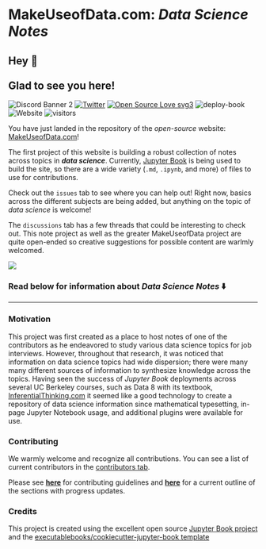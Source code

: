 # MakeUseofData.com: **_Data Science Notes_**

## Hey 👋 <br><br> Glad to see you here! 
<img src="https://discordapp.com/api/guilds/802623515119452190/widget.png?style=banner2" alt="Discord Banner 2"/> <a href="https://twitter.com/makeuseofdata" target="_blank"><img alt="Twitter" src="https://img.shields.io/badge/twitter-%231DA1F2.svg?&style=for-the-badge&logo=twitter&logoColor=white" /></a> [![Open Source Love svg3](https://badges.frapsoft.com/os/v3/open-source.svg?v=103)](https://github.com/ellerbrock/open-source-badges/) ![deploy-book](https://github.com/wyattowalsh/data-science-notes/workflows/deploy-book/badge.svg) ![Website](https://img.shields.io/website?down_color=red&down_message=down%20%F0%9F%98%A8&up_color=green&up_message=online%20%F0%9F%91%8D&url=https%3A%2F%2Fmakeuseofdata.com) ![visitors](https://visitor-badge.glitch.me/badge?page_id=wyattowalsh.data-science-notes)


You have just landed in the repository of the *open-source* website: [MakeUseofData.com](https://makeuseofdata.com/)!     

The first project of this website is building a robust collection of notes across topics in ***data science***. Currently, [Jupyter Book](https://github.com/executablebooks/jupyter-book) is being used to build the site, so there are a wide variety (`.md`, `.ipynb`, and more) of files to use for contributions. 

Check out the `issues` tab to see where you can help out! Right now, basics across the different subjects are being added, but anything on the topic of *data science* is welcome!

The `discussions` tab has a few threads that could be interesting to check out. This note project as well as the greater MakeUseofData project are quite open-ended so creative suggestions for possible content are warlmly welcomed.

![](site_preview.gif)


### Read below for information about **_Data Science Notes_** ⬇️

---

### Motivation

This project was first created as a place to host notes of one of the contributors as he endeavored to study various data science topics for job interviews. However, throughout that research, it was noticed that information on data science topics had wide dispersion; there were many many different sources of information to synthesize knowledge across the topics. Having seen the success of *Jupyter Book* deployments across several UC Berkeley courses, such as Data 8 with its textbook, [InferentialThinking.com](https://www.inferentialthinking.com/chapters/intro) it seemed like a good technology to create a repository of data science information since mathematical typesetting, in-page Jupyter Notebook usage, and additional plugins were available for use. 

### Contributing 

We warmly welcome and recognize all contributions. You can see a list of current contributors in the [contributors tab](https://github.com/wyattowalsh/data-science-notes/graphs/contributors).

Please see [**here**](CONTRIBUTING.md) for contributing guidelines and [**here**](PROJECT_INDEX.md) for a current outline of the sections with progress updates. 

### Credits

This project is created using the excellent open source [Jupyter Book project](https://jupyterbook.org/) and the [executablebooks/cookiecutter-jupyter-book template](https://github.com/executablebooks/cookiecutter-jupyter-book)
